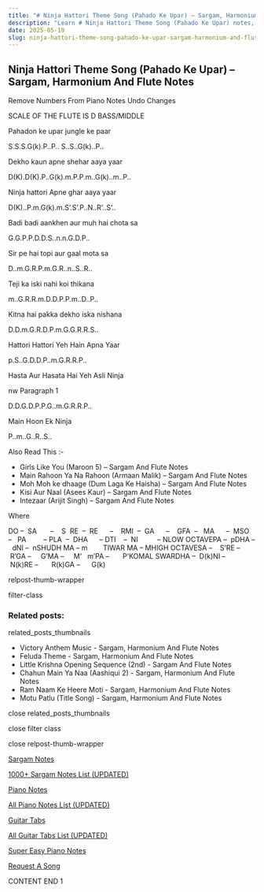 ```yaml
---
title: "# Ninja Hattori Theme Song (Pahado Ke Upar) – Sargam, Harmonium And Flute Notes"
description: "Learn # Ninja Hattori Theme Song (Pahado Ke Upar) notes, sargam, harmonium notations and flute notes. Easy step-by-step tutorial for beginners."
date: 2025-05-19
slug: ninja-hattori-theme-song-pahado-ke-upar-sargam-harmonium-and-flute-notes
---
```


## Ninja Hattori Theme Song (Pahado Ke Upar) – Sargam, Harmonium And Flute Notes

Remove Numbers From Piano Notes
Undo Changes

SCALE OF THE FLUTE IS D BASS/MIDDLE

Pahadon ke upar jungle ke paar

S.S.S.G(k).P..P.. S..S..G(k)..P..

Dekho kaun apne shehar aaya yaar

D(K).D(K).P..G(k).m.P.P.m..G(k)..m..P..

Ninja hattori Apne ghar aaya yaar

D(K)..P.m.G(k).m.S’.S’.P..N..R’..S’..

Badi badi aankhen aur muh hai chota sa

G.G.P.P.D.D.S..n.n.G.D.P..

Sir pe hai topi aur gaal mota sa

D..m.G.R.P.m.G.R..n..S..R..

Teji ka iski nahi koi thikana

m..G.R.R.m.D.D.P.P.m..D..P..

Kitna hai pakka dekho iska nishana

D.D.m.G.R.D.P.m.G.G.R.R.S..

Hattori Hattori Yeh Hain Apna Yaar

p.S..G.D.D.P..m.G.R.R.P..

Hasta Aur Hasata Hai Yeh Asli Ninja

nw Paragraph 1

D.D.G.D.P.P.G..m.G.R.R.P..

Main Hoon Ek Ninja

P..m..G..R..S..

Also Read This :-

* Girls Like You (Maroon 5) – Sargam And Flute Notes
* Main Rahoon Ya Na Rahoon (Armaan Malik) – Sargam And Flute Notes
* Moh Moh ke dhaage (Dum Laga Ke Haisha) – Sargam And Flute Notes
* Kisi Aur Naal (Asees Kaur) – Sargam And Flute Notes
* Intezaar (Arijit Singh) – Sargam And Flute Notes

Where

DO –  SA       –    S  RE  –  RE      –    RMI  –  GA      –    GFA  –   MA      –  MSO  –   PA         – PLA  –  DHA      – DTI    –  NI          – NLOW OCTAVEPA –  pDHA –  dNI –  nSHUDH MA – m        TIWAR MA – MHIGH OCTAVESA –    S’RE –     R’GA –     G’MA –     M’   m’PA –       P’KOMAL SWARDHA –  D(k)NI –       N(k)RE –       R(k)GA –      G(k)

relpost-thumb-wrapper

filter-class

### Related posts:

related_posts_thumbnails

* Victory Anthem Music - Sargam, Harmonium And Flute Notes
* Feluda Theme - Sargam, Harmonium And Flute Notes
* Little Krishna Opening Sequence (2nd) - Sargam And Flute Notes
* Chahun Main Ya Naa (Aashiqui 2) - Sargam, Harmonium And Flute Notes
* Ram Naam Ke Heere Moti - Sargam, Harmonium And Flute Notes
* Motu Patlu (Title Song) - Sargam, Harmonium And Flute Notes

close related_posts_thumbnails

close filter class

close relpost-thumb-wrapper

[Sargam Notes](/sargam-notes.html)

[1000+ Sargam Notes List (UPDATED)](/all-songs-list-sargam-notes.html)

[Piano Notes](/piano-notes.html)

[All Piano Notes List (UPDATED)](/all-songs-list-piano-notes.html)

[Guitar Tabs](/guitar-tabs.html)

[All Guitar Tabs List (UPDATED)](/all-songs-list-guitar-tabs.html)

[Super Easy Piano Notes](https://studywall.in/)

[Request A Song](/request-a-song.html)

CONTENT END 1

